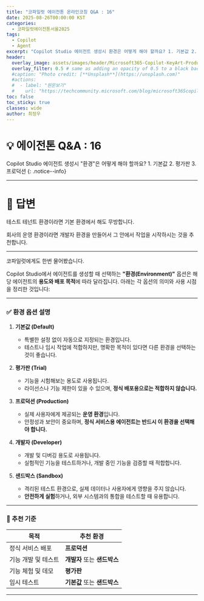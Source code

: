 ```yaml
---
title: "코파일럿 에이전톤 온라인코칭 Q&A : 16"
date: 2025-08-26T00:00:00 KST
categories:
  - 코파일럿에이전톤서울2025
tags:
  - Copilot
  - Agent
excerpt: "Copilot Studio 에이전트 생성시 환경은 어떻게 해야 할까요? 1. 기본값 2. 평가판 3. 프로덕션 "
header:
  overlay_image: assets/images/header/Microsoft365-Copilot-KeyArt-Productivity-6K-01.png
  overlay_filter: 0.5 # same as adding an opacity of 0.5 to a black background
  #caption: "Photo credit: [**Unsplash**](https://unsplash.com)"
  #actions:
  #  - label: "원문보기"
  #    url: "https://techcommunity.microsoft.com/blog/microsoft365copilotblog/what%E2%80%99s-new-in-microsoft-365-copilot--july-2025/4438253"
toc: false
toc_sticky: true
classes: wide
author: 최정우
---
```


# 💡 에이전톤 Q&A : 16

Copilot Studio 에이전트 생성시 "환경"은 어떻게 해야 할까요? 1. 기본값 2. 평가판 3. 프로덕션 
{: .notice--info}

---

# 📝 답변

테스트 테넌트 환경이라면 기본 환경에서 해도 무방합니다.

회사의 운영 환경이라면 개발자 환경을 만들어서 그 안에서 작업을 시작하시는 것을 추천합니다.

---

코파일럿에게도 한번 물어봤습니다.

Copilot Studio에서 에이전트를 생성할 때 선택하는 **"환경(Environment)"** 옵션은 해당 에이전트의 **용도와 배포 목적**에 따라 달라집니다. 아래는 각 옵션의 의미와 사용 시점을 정리한 것입니다:

---

### ✅ 환경 옵션 설명

1. **기본값 (Default)**  
   - 특별한 설정 없이 자동으로 지정되는 환경입니다.  
   - 테스트나 임시 작업에 적합하지만, 명확한 목적이 있다면 다른 환경을 선택하는 것이 좋습니다.

2. **평가판 (Trial)**  
   - 기능을 시험해보는 용도로 사용됩니다.  
   - 라이선스나 기능 제한이 있을 수 있으며, **정식 배포용으로는 적합하지 않습니다.**

3. **프로덕션 (Production)**  
   - 실제 사용자에게 제공되는 **운영 환경**입니다.  
   - 안정성과 보안이 중요하며, **정식 서비스용 에이전트는 반드시 이 환경을 선택해야 합니다.**

4. **개발자 (Developer)**  
   - 개발 및 디버깅 용도로 사용됩니다.  
   - 실험적인 기능을 테스트하거나, 개발 중인 기능을 검증할 때 적합합니다.

5. **샌드박스 (Sandbox)**  
   - 격리된 테스트 환경으로, 실제 데이터나 사용자에게 영향을 주지 않습니다.  
   - **안전하게 실험**하거나, 외부 시스템과의 통합을 테스트할 때 유용합니다.

---

### 🎯 추천 기준

| 목적 | 추천 환경 |
|------|------------|
| 정식 서비스 배포 | **프로덕션** |
| 기능 개발 및 테스트 | **개발자** 또는 **샌드박스** |
| 기능 체험 및 데모 | **평가판** |
| 임시 테스트 | **기본값** 또는 **샌드박스** |

---

